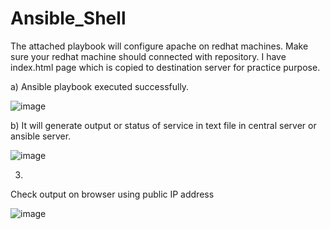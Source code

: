 # Ansible_Shell

The attached playbook will configure apache on redhat machines. Make sure your redhat machine should connected with repository.
I have index.html page which is copied to destination server for practice purpose.

a) Ansible playbook executed successfully.

![image](https://user-images.githubusercontent.com/94777300/144802063-77de5682-f40f-4ccd-a8fe-56705181c3a1.png)

b) It will generate output or status of service in text file in central server or ansible server.

![image](https://user-images.githubusercontent.com/94777300/144802168-faddb7fe-b2e9-48fa-bc2d-fddf5918bfc8.png)

3)

Check output on browser using public IP address

![image](https://user-images.githubusercontent.com/94777300/144804187-c4c40070-52a1-4329-9bc7-47e89516bfcf.png)

